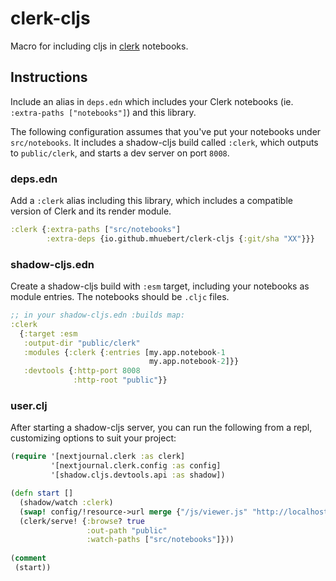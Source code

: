 # clerk-cljs

Macro for including cljs in [clerk](http://clerk.vision) notebooks.

## Instructions

Include an alias in `deps.edn` which includes your Clerk notebooks (ie. `:extra-paths ["notebooks"]`) and this library.

The following configuration assumes that you've put your notebooks under `src/notebooks`.
It includes a shadow-cljs build called `:clerk`, which outputs to `public/clerk`, and starts a dev server on port `8008`.

### deps.edn

Add a `:clerk` alias including this library, which includes a compatible version of Clerk and its render module.

```clj
:clerk {:extra-paths ["src/notebooks"]
        :extra-deps {io.github.mhuebert/clerk-cljs {:git/sha "XX"}}}
```

### shadow-cljs.edn 

Create a shadow-cljs build with `:esm` target, including your notebooks as module entries. The notebooks should be `.cljc` files.

```clj 
;; in your shadow-cljs.edn :builds map:
:clerk
  {:target :esm
   :output-dir "public/clerk"
   :modules {:clerk {:entries [my.app.notebook-1
                               my.app.notebook-2]}}
   :devtools {:http-port 8008
              :http-root "public"}}
```

### user.clj 

After starting a shadow-cljs server, you can run the following from a repl, customizing options to suit your project:

```clj 
(require '[nextjournal.clerk :as clerk]
         '[nextjournal.clerk.config :as config]
         '[shadow.cljs.devtools.api :as shadow])

(defn start []
  (shadow/watch :clerk)
  (swap! config/!resource->url merge {"/js/viewer.js" "http://localhost:8008/clerk/clerk.js"})
  (clerk/serve! {:browse? true
                 :out-path "public"
                 :watch-paths ["src/notebooks"]}))
                 
(comment 
 (start))                 
```

